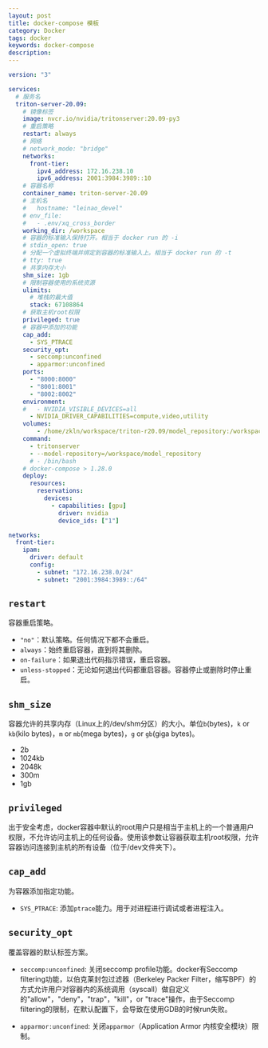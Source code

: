 ```yaml
---
layout: post
title: docker-compose 模板
category: Docker
tags: docker
keywords: docker-compose
description:
---
```


```yaml
version: "3"

services:
  # 服务名
  triton-server-20.09:
    # 镜像标签
    image: nvcr.io/nvidia/tritonserver:20.09-py3
    # 重启策略
    restart: always
    # 网络
    # network_mode: "bridge"
    networks:
      front-tier:
        ipv4_address: 172.16.238.10
        ipv6_address: 2001:3984:3989::10
    # 容器名称
    container_name: triton-server-20.09
    # 主机名
    #   hostname: "leinao_devel"
    # env_file:
    #   - .env/xq_cross_border
    working_dir: /workspace
    # 容器的标准输入保持打开。相当于 docker run 的 -i
    # stdin_open: true
    # 分配一个虚拟终端并绑定到容器的标准输入上。相当于 docker run 的 -t
    # tty: true
    # 共享内存大小
    shm_size: 1gb
    # 限制容器使用的系统资源
    ulimits:
      # 堆栈的最大值
      stack: 67108864
    # 获取主机root权限
    privileged: true
    # 容器中添加的功能
    cap_add:
      - SYS_PTRACE
    security_opt:
      - seccomp:unconfined
      - apparmor:unconfined
    ports:
      - "8000:8000"
      - "8001:8001"
      - "8002:8002"
    environment:
    #   - NVIDIA_VISIBLE_DEVICES=all
      - NVIDIA_DRIVER_CAPABILITIES=compute,video,utility
    volumes:
        - /home/zkln/workspace/triton-r20.09/model_repository:/workspace/model_repository
    command:
      - tritonserver
      - --model-repository=/workspace/model_repository
      # - /bin/bash
    # docker-compose > 1.28.0
    deploy:
      resources:
        reservations:
          devices:
            - capabilities: [gpu]
              driver: nvidia
              device_ids: ["1"]

networks:
  front-tier:
    ipam:
      driver: default
      config:
        - subnet: "172.16.238.0/24"
        - subnet: "2001:3984:3989::/64"
```

## `restart`

容器重启策略。

- `"no"`：默认策略。任何情况下都不会重启。
- `always`：始终重启容器，直到将其删除。
- `on-failure`：如果退出代码指示错误，重启容器。
- `unless-stopped`：无论如何退出代码都重启容器。容器停止或删除时停止重启。

## `shm_size`

容器允许的共享内存（Linux上的/dev/shm分区）的大小。单位`b`(bytes)，`k` or `kb`(kilo bytes)，`m` or `mb`(mega bytes)，`g` or `gb`(giga bytes)。

- 2b
- 1024kb
- 2048k
- 300m
- 1gb

## `privileged`

出于安全考虑，docker容器中默认的root用户只是相当于主机上的一个普通用户权限，不允许访问主机上的任何设备。使用该参数让容器获取主机root权限，允许容器访问连接到主机的所有设备（位于/dev文件夹下）。

## `cap_add`

为容器添加指定功能。

- `SYS_PTRACE`: 添加`ptrace`能力。用于对进程进行调试或者进程注入。

## `security_opt`

覆盖容器的默认标签方案。

- `seccomp:unconfined`: 关闭seccomp profile功能。docker有Seccomp filtering功能，以伯克莱封包过滤器（Berkeley Packer Filter，缩写BPF）的方式允许用户对容器内的系统调用（syscall）做自定义的"allow"，"deny"，"trap"，"kill"，or "trace"操作，由于Seccomp filtering的限制，在默认配置下，会导致在使用GDB的时候run失败。

- `apparmor:unconfined`: 关闭`apparmor`（Application Armor 内核安全模块）限制。

